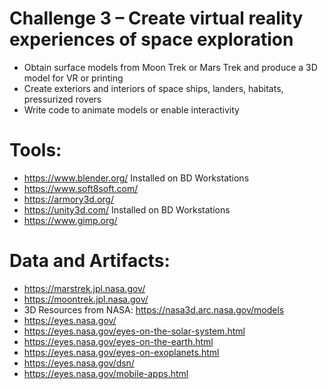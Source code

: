 # Challenge 3 – Create virtual reality experiences of space exploration
	
* Obtain surface models from Moon Trek or Mars Trek and produce a 3D model for VR or printing
* Create exteriors and interiors of space ships, landers, habitats, pressurized rovers
* Write code to animate models or enable interactivity









# Tools:

* https://www.blender.org/	Installed on BD Workstations
* https://www.soft8soft.com/
* https://armory3d.org/
* https://unity3d.com/	Installed on BD Workstations
* https://www.gimp.org/

# Data and Artifacts:

* https://marstrek.jpl.nasa.gov/
* https://moontrek.jpl.nasa.gov/
* 3D Resources from NASA:  https://nasa3d.arc.nasa.gov/models
* https://eyes.nasa.gov/
* https://eyes.nasa.gov/eyes-on-the-solar-system.html
* https://eyes.nasa.gov/eyes-on-the-earth.html
* https://eyes.nasa.gov/eyes-on-exoplanets.html
* https://eyes.nasa.gov/dsn/
* https://eyes.nasa.gov/mobile-apps.html
